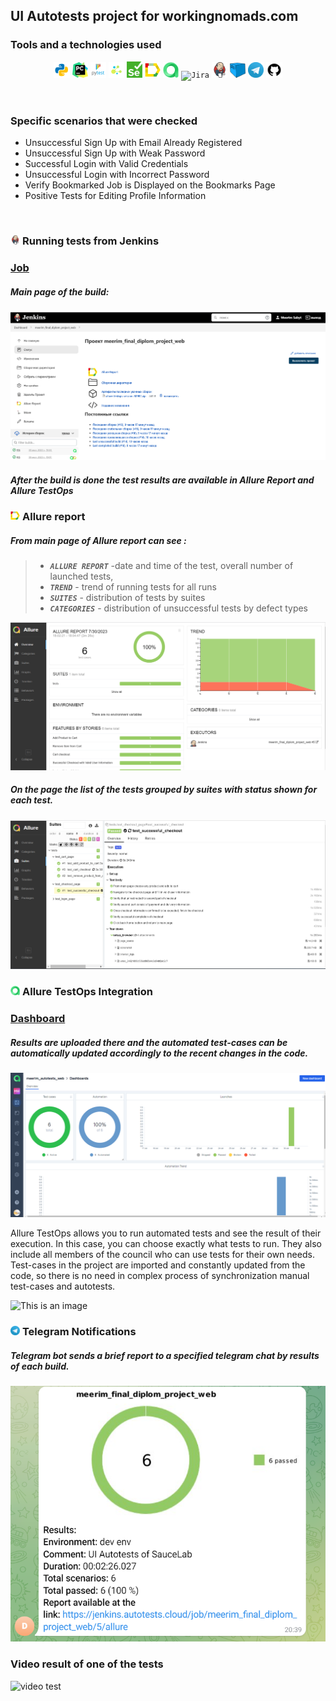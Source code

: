 ## UI Autotests project for workingnomads.com
### Tools and a technologies used
<p  align="center">
<code><img width="5%" title="Python" src="images/python.png"></code>
<code><img width="5%" title="Pycharm" src="images/pycharm.png"></code>
<code><img width="5%" title="Pytest" src="images/pytest.png"></code>
<code><img width="5%" title="Selene" src="images/selene.png"></code>
<code><img width="5%" title="Selenium" src="images/selenium.png"></code>
<code><img width="5%" title="Allure Report" src="images/allure_report.png"></code>
<code><img width="5%" title="Allure TestOps" src="images/allure_testops.png"></code>
<code><img width="5%" title="Jira" src="images/jira.png"></code>
<code><img width="5%" title="Jenkins" src="images/jenkins.png"></code>
<code><img width="5%" title="Selenoid" src="images/selenoid.png"></code>
<code><img width="5%" title="Telegram Bot" src="images/tg.png"></code>
<code><img width="5%" title="GitHub" src="images/github.png"></code>
</p>
<br> 

### Specific scenarios that were checked
* Unsuccessful Sign Up with Email Already Registered
* Unsuccessful Sign Up with Weak Password
* Successful Login with Valid Credentials
* Unsuccessful Login with Incorrect Password
* Verify Bookmarked Job is Displayed on the Bookmarks Page
* Positive Tests for Editing Profile Information
<br>

<!-- Jenkins -->

### <img width="3%" title="Jenkins" src="images/jenkins.png"> Running tests from Jenkins
### [Job](https://jenkins.autotests.cloud/job/meerim_diplom_work_api_tests/)
##### Main page of the build:
![This is an image](images/screenshots/jenkins.png)
##### After the build is done the test results are available in Allure Report and Allure TestOps


<!-- Allure report -->

### <img width="3%" title="Allure Report" src="images/allure_report.png"> Allure report
##### From main page of Allure report can see  :

>- <code><strong>*ALLURE REPORT*</strong></code> -date and time of the test, overall number of launched tests,
>- <code><strong>*TREND*</strong></code> - trend of running tests for all runs
>- <code><strong>*SUITES*</strong></code> - distribution of tests by suites
>- <code><strong>*CATEGORIES*</strong></code> - distribution of unsuccessful tests by defect types

![This is an image](images/screenshots/allure_dashboard.png)


##### On the page the list of the tests grouped by suites with status shown for each test.
![This is an image](images/screenshots/allure_suites.png)


<!-- Allure TestOps -->

### <img width="3%" title="Allure TestOps" src="images/allure_testops.png"> Allure TestOps Integration
### [Dashboard](https://allure.autotests.cloud/project/3560/dashboards)
##### Results are uploaded there and the automated test-cases can be automatically updated accordingly to the recent changes in the code.
![This is an image](images/screenshots/allure_testops_dashboard.png)

Allure TestOps allows you to run automated tests and see the result of their execution. 
In this case, you can choose exactly what tests to run. 
They also include all members of the council who can use tests for their own needs.
Test-cases in the project are imported and constantly updated from the code,
so there is no need in complex process of synchronization manual test-cases and autotests.

![This is an image](images/screenshots/test_suites.png)


<!-- Telegram -->

### <img width="3%" title="Telegram" src="images/tg.png"> Telegram Notifications
##### Telegram bot sends a brief report to a specified telegram chat by results of each build.

![This is an image](images/screenshots/tg_bot.png)


### Video result of one of the tests
<img src="images/screenshots/video.mp4" alt="video test" border="0" />